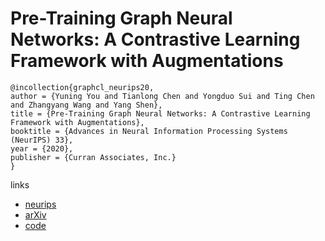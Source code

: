 # Pre-Training Graph Neural Networks: A Contrastive Learning Framework with Augmentations

```
@incollection{graphcl_neurips20,
author = {Yuning You and Tianlong Chen and Yongduo Sui and Ting Chen and Zhangyang Wang and Yang Shen},
title = {Pre-Training Graph Neural Networks: A Contrastive Learning Framework with Augmentations},
booktitle = {Advances in Neural Information Processing Systems (NeurIPS) 33},
year = {2020},
publisher = {Curran Associates, Inc.}
}
```

links
- [neurips](https://nips.cc/Conferences/2020/ScheduleMultitrack?event=18375)
- [arXiv](https://arxiv.org/abs/2010.13902)
- [code](https://github.com/Shen-Lab/GraphCL)
